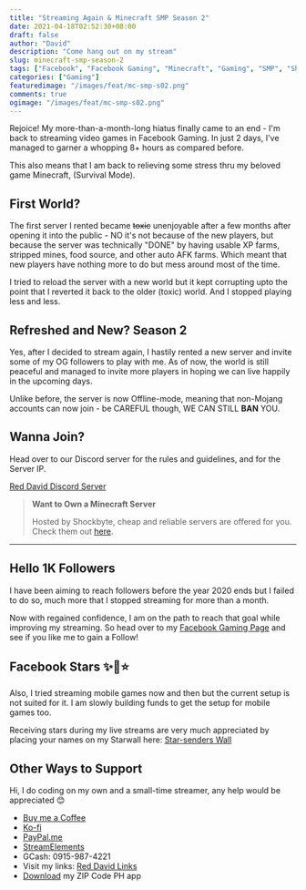 ```yaml
---
title: "Streaming Again & Minecraft SMP Season 2"
date: 2021-04-18T02:52:30+08:00
draft: false
author: "David"
description: "Come hang out on my stream"
slug: minecraft-smp-season-2
tags: ["Facebook", "Facebook Gaming", "Minecraft", "Gaming", "SMP", "Shockbyte"]
categories: ["Gaming"]
featuredimage: "/images/feat/mc-smp-s02.png"
comments: true
ogimage: "/images/feat/mc-smp-s02.png"
---
```


Rejoice! My more-than-a-month-long hiatus finally came to an end - I'm back to streaming video games in Facebook Gaming. In just 2 days, I've managed to garner a whopping 8+ hours as compared before.

This also means that I am back to relieving some stress thru my beloved game Minecraft, (Survival Mode).

## First World?

The first server I rented became <del>toxic</del> unenjoyable after a few months after opening it into the public - NO it's not because of the new players, but because the server was technically "DONE" by having usable XP farms, stripped mines, food source, and other auto AFK farms. Which meant that new players have nothing more to do but mess around most of the time.

I tried to reload the server with a new world but it kept corrupting upto the point that I reverted it back to the older (toxic) world. And I stopped playing less and less.

## Refreshed and New? Season 2

Yes, after I decided to stream again, I hastily rented a new server and invite some of my OG followers to play with me. As of now, the world is still peaceful and managed to invite more players in hoping we can live happily in the upcoming days.

Unlike before, the server is now Offline-mode, meaning that non-Mojang accounts can now join - be CAREFUL though, WE CAN STILL **BAN** YOU.

## Wanna Join?

Head over to our Discord server for the rules and guidelines, and for the Server IP.

[Red David Discord Server](https://discord.gg/rKnJb4J)

> **Want to Own a Minecraft Server**
>
> Hosted by Shockbyte, cheap and reliable servers are offered for you. Check them out [here](https://bit.ly/ShockByteMC).

<hr>

## Hello 1K Followers

I have been aiming to reach followers before the year 2020 ends but I failed to do so, much more that I stopped streaming for more than a month.

Now with regained confidence, I am on the path to reach that goal while improving my streaming. So head over to my [Facebook Gaming Page](https://fb.gg/RedDavidGG) and see if you like me to gain a Follow!

## Facebook Stars ✨🌟⭐

Also, I tried streaming mobile games now and then but the current setup is not suited for it. I am slowly building funds to get the setup for mobile games too.

Receiving stars during my live streams are very much appreciated by placing your names on my Starwall here: [Star-senders Wall](https://reddavid.me/starwall)

## Other Ways to Support

Hi, I do coding on my own and a small-time streamer, any help would be appreciated 😊

- [Buy me a Coffee](https://buymeacoffee.com/reddavid)
- [Ko-fi](https://ko-fi.com/reddavid)
- [PayPal.me](https://paypal.me/reddvid/)
- [StreamElements](https://streamelements.com/reddavidgaming/tip)
- GCash: 0915-987-4221
- Visit my links: [Red David Links](https://reddavid.me/links)
- [Download](https://reddavid.me/zipcodeph-app/) my ZIP Code PH app
